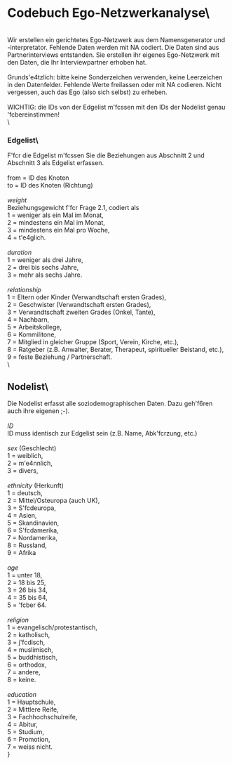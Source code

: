 # Codebuch Ego-Netzwerkanalyse\
\
Wir erstellen ein gerichtetes Ego-Netzwerk aus dem Namensgenerator und -interpretator. Fehlende Daten werden mit NA codiert. Die Daten sind aus Partnerinterviews entstanden. Sie erstellen ihr eigenes Ego-Netzwerk mit den Daten, die Ihr Interviewpartner erhoben hat.\
\
Grunds\'e4tzlich: bitte keine Sonderzeichen verwenden, keine Leerzeichen in den Datenfelder. Fehlende Werte freilassen oder mit NA codieren. Nicht vergessen, auch das Ego (also sich selbst) zu erheben. \
\
WICHTIG: die IDs von der Edgelist m\'fcssen mit den IDs der Nodelist genau \'fcbereinstimmen!\
\
### Edgelist\
F\'fcr die Edgelist m\'fcssen Sie die Beziehungen aus Abschnitt 2 und Abschnitt 3 als Edgelist erfassen.\
  \
from = ID des Knoten  \
to = ID des Knoten (Richtung)\
  \
*weight* \
Beziehungsgewicht f\'fcr Frage 2.1, codiert als   \
1 = weniger als ein Mal im Monat,  \
2 = mindestens ein Mal im Monat,  \
3 = mindestens ein Mal pro Woche,  \
4 = t\'e4glich.  \
\
*duration*  \
1 = weniger als drei Jahre,   \
2 = drei bis sechs Jahre,  \
3 = mehr als sechs Jahre.  \
  \
*relationship*  \
1 = Eltern oder Kinder (Verwandtschaft ersten Grades),  \
2 = Geschwister (Verwandtschaft ersten Grades),  \
3 = Verwandtschaft zweiten Grades (Onkel, Tante),   \
4 = Nachbarn,   \
5 = Arbeitskollege,   \
6 = Kommilitone,   \
7 = Mitglied in gleicher Gruppe (Sport, Verein, Kirche, etc.),   \
8 = Ratgeber (z.B. Anwalter, Berater, Therapeut, spiritueller Beistand, etc.),   \
9 = feste Beziehung / Partnerschaft.\
  \
## Nodelist\
Die Nodelist erfasst alle soziodemographischen Daten. Dazu geh\'f6ren auch ihre eigenen ;-).\
\
*ID*  \
ID muss identisch zur Edgelist sein (z.B. Name, Abk\'fcrzung, etc.)\
\
*sex* (Geschlecht)  \
1 = weiblich,  \
2 = m\'e4nnlich,  \
3 = divers,  \
\
*ethnicity* (Herkunft)  \
1 = deutsch,   \
2 = Mittel/Osteuropa (auch UK),  \
3 = S\'fcdeuropa,  \
4 = Asien, \
5 = Skandinavien,  \
6 = S\'fcdamerika,  \
7 = Nordamerika,  \
8 = Russland,  \
9 = Afrika  \
\
*age*  \
1 = unter 18,  \
2 = 18 bis 25,  \
3 = 26 bis 34,   \
4 = 35 bis 64,  \
5 = \'fcber 64.  \
  \
*religion*  \
1 = evangelisch/protestantisch,  \
2 = katholisch,  \
3 = j\'fcdisch,  \
4 = muslimisch,  \
5 = buddhistisch,  \
6 = orthodox,  \
7 = andere,  \
8 = keine.  \
  \
*education*\
1 = Hauptschule,  \
2 = Mittlere Reife,  \
3 = Fachhochschulreife,  \
4 = Abitur,  \
5 = Studium,  \
6 = Promotion,  \
7 = weiss nicht.\
}
